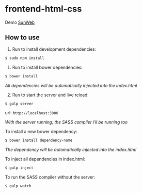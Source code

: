 # frontend-html-css

Demo [SunWeb](http://death.run/sunweb)

## How to use

1. Run to install development dependencies:

```sh
$ sudo npm install
```

1. Run to install bower dependencies:

```sh
$ bower install
```

_All dependencies will be automatically injected into the index.html_

2. Run to start the server and live reload:

```sh
$ gulp server
```

url: ```http://localhost:3000```

_With the server running, the SASS compiler i'll be running too_


To install a new bower dependency:

```sh
$ bower install dependency-name
```
_The dependency will be automatically injected into the index.html_

To inject all dependencies in index.html:

```sh
$ gulp inject
```
To run the SASS compiler without the server:

```sh
$ gulp watch
```
